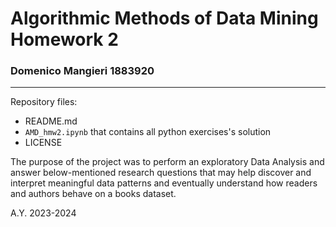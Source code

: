 # Algorithmic Methods of Data Mining Homework 2
### Domenico Mangieri 1883920
---
Repository files:
* README.md
* `AMD_hmw2.ipynb` that contains all python exercises's solution
* LICENSE



The purpose of the project was to perform an exploratory Data Analysis and answer below-mentioned research questions that may help discover and interpret meaningful data patterns and eventually understand how readers and authors behave on a books dataset.

A.Y. 2023-2024
